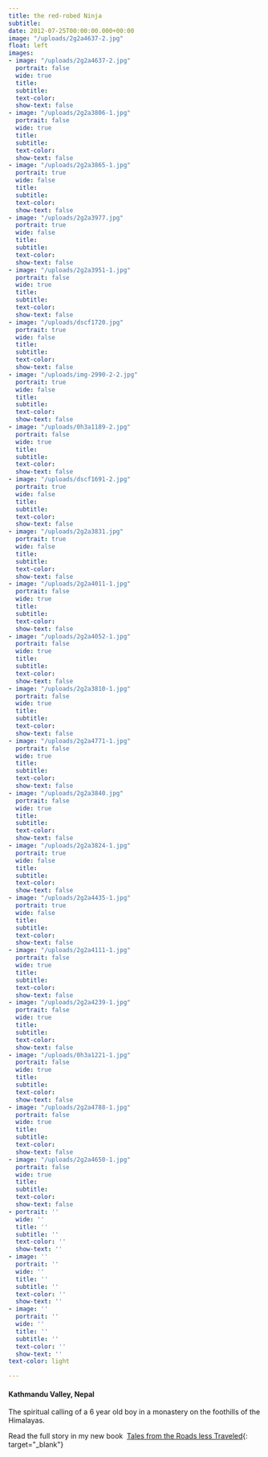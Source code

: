 ```yaml
---
title: the red-robed Ninja
subtitle: 
date: 2012-07-25T00:00:00.000+00:00
image: "/uploads/2g2a4637-2.jpg"
float: left
images:
- image: "/uploads/2g2a4637-2.jpg"
  portrait: false
  wide: true
  title: 
  subtitle: 
  text-color: 
  show-text: false
- image: "/uploads/2g2a3806-1.jpg"
  portrait: false
  wide: true
  title: 
  subtitle: 
  text-color: 
  show-text: false
- image: "/uploads/2g2a3865-1.jpg"
  portrait: true
  wide: false
  title: 
  subtitle: 
  text-color: 
  show-text: false
- image: "/uploads/2g2a3977.jpg"
  portrait: true
  wide: false
  title: 
  subtitle: 
  text-color: 
  show-text: false
- image: "/uploads/2g2a3951-1.jpg"
  portrait: false
  wide: true
  title: 
  subtitle: 
  text-color: 
  show-text: false
- image: "/uploads/dscf1720.jpg"
  portrait: true
  wide: false
  title: 
  subtitle: 
  text-color: 
  show-text: false
- image: "/uploads/img-2990-2-2.jpg"
  portrait: true
  wide: false
  title: 
  subtitle: 
  text-color: 
  show-text: false
- image: "/uploads/0h3a1189-2.jpg"
  portrait: false
  wide: true
  title: 
  subtitle: 
  text-color: 
  show-text: false
- image: "/uploads/dscf1691-2.jpg"
  portrait: true
  wide: false
  title: 
  subtitle: 
  text-color: 
  show-text: false
- image: "/uploads/2g2a3831.jpg"
  portrait: true
  wide: false
  title: 
  subtitle: 
  text-color: 
  show-text: false
- image: "/uploads/2g2a4011-1.jpg"
  portrait: false
  wide: true
  title: 
  subtitle: 
  text-color: 
  show-text: false
- image: "/uploads/2g2a4052-1.jpg"
  portrait: false
  wide: true
  title: 
  subtitle: 
  text-color: 
  show-text: false
- image: "/uploads/2g2a3810-1.jpg"
  portrait: false
  wide: true
  title: 
  subtitle: 
  text-color: 
  show-text: false
- image: "/uploads/2g2a4771-1.jpg"
  portrait: false
  wide: true
  title: 
  subtitle: 
  text-color: 
  show-text: false
- image: "/uploads/2g2a3840.jpg"
  portrait: false
  wide: true
  title: 
  subtitle: 
  text-color: 
  show-text: false
- image: "/uploads/2g2a3824-1.jpg"
  portrait: true
  wide: false
  title: 
  subtitle: 
  text-color: 
  show-text: false
- image: "/uploads/2g2a4435-1.jpg"
  portrait: true
  wide: false
  title: 
  subtitle: 
  text-color: 
  show-text: false
- image: "/uploads/2g2a4111-1.jpg"
  portrait: false
  wide: true
  title: 
  subtitle: 
  text-color: 
  show-text: false
- image: "/uploads/2g2a4239-1.jpg"
  portrait: false
  wide: true
  title: 
  subtitle: 
  text-color: 
  show-text: false
- image: "/uploads/0h3a1221-1.jpg"
  portrait: false
  wide: true
  title: 
  subtitle: 
  text-color: 
  show-text: false
- image: "/uploads/2g2a4788-1.jpg"
  portrait: false
  wide: true
  title: 
  subtitle: 
  text-color: 
  show-text: false
- image: "/uploads/2g2a4650-1.jpg"
  portrait: false
  wide: true
  title: 
  subtitle: 
  text-color: 
  show-text: false
- portrait: ''
  wide: ''
  title: ''
  subtitle: ''
  text-color: ''
  show-text: ''
- image: ''
  portrait: ''
  wide: ''
  title: ''
  subtitle: ''
  text-color: ''
  show-text: ''
- image: ''
  portrait: ''
  wide: ''
  title: ''
  subtitle: ''
  text-color: ''
  show-text: ''
text-color: light

---
```

#### Kathmandu Valley, Nepal

The spiritual calling of a 6 year old boy in a monastery on the foothills of the Himalayas.&nbsp;

Read the full story in my new book &nbsp;[Tales from the Roads less Traveled](https://shop.pieaerts.com/collections/book){: target="_blank"}